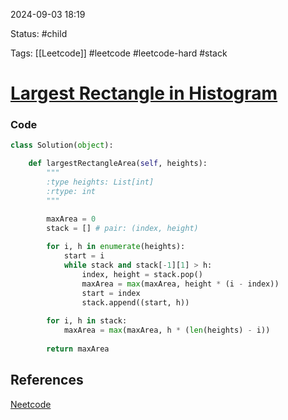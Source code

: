 
2024-09-03  18:19

Status: #child 

Tags: [[Leetcode]] #leetcode #leetcode-hard #stack 

# [Largest Rectangle in Histogram](https://leetcode.com/problems/largest-rectangle-in-histogram/)

### Code
```python
class Solution(object):

	def largestRectangleArea(self, heights):	
		"""		
		:type heights: List[int]		
		:rtype: int		
		"""

		maxArea = 0		
		stack = [] # pair: (index, height)
		
		for i, h in enumerate(heights):		
			start = i			
			while stack and stack[-1][1] > h:			
				index, height = stack.pop()				
				maxArea = max(maxArea, height * (i - index))				
				start = index				
				stack.append((start, h))
		
		for i, h in stack:		
			maxArea = max(maxArea, h * (len(heights) - i))
		
		return maxArea
```


## References
[Neetcode](https://leetcode.com/problems/largest-rectangle-in-histogram/)

